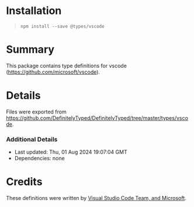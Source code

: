 # Installation
> `npm install --save @types/vscode`

# Summary
This package contains type definitions for vscode (https://github.com/microsoft/vscode).

# Details
Files were exported from https://github.com/DefinitelyTyped/DefinitelyTyped/tree/master/types/vscode.

### Additional Details
 * Last updated: Thu, 01 Aug 2024 19:07:04 GMT
 * Dependencies: none

# Credits
These definitions were written by [Visual Studio Code Team, and Microsoft](https://github.com/microsoft).

